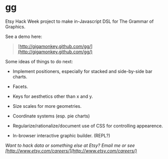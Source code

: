 gg
===

Etsy Hack Week project to make in-Javascript DSL for The Grammar of Graphics.

See a demo here:

> [http://gigamonkey.github.com/gg/](http://gigamonkey.github.com/gg/)

Some ideas of things to do next:

- Implement positioners, especially for stacked and side-by-side bar charts.

- Facets.

- Keys for aesthetics other than x and y.

- Size scales for more geometries.

- Coordinate systems (esp. pie charts)

- Regularize/rationalize/document use of CSS for controlling appearence.

- In-browser interactive graphic builder. (REPL?)


*Want to hack data or something else at Etsy? Email me or see
 [http://www.etsy.com/careers/](http://www.etsy.com/careers/)*